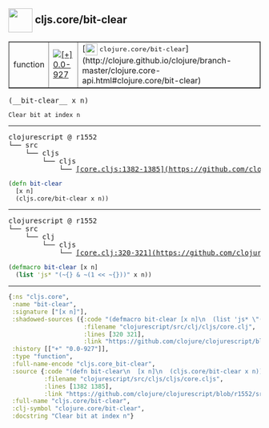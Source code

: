 ## <img width="48px" valign="middle" src="http://i.imgur.com/Hi20huC.png"> cljs.core/bit-clear

 <table border="1">
<tr>
<td>function</td>
<td><a href="https://github.com/cljsinfo/api-refs/tree/0.0-927"><img valign="middle" alt="[+] 0.0-927" src="https://img.shields.io/badge/+-0.0--927-lightgrey.svg"></a> </td>
<td>
[<img height="24px" valign="middle" src="http://i.imgur.com/1GjPKvB.png"> <samp>clojure.core/bit-clear</samp>](http://clojure.github.io/clojure/branch-master/clojure.core-api.html#clojure.core/bit-clear)
</td>
</tr>
</table>

 <samp>
(__bit-clear__ x n)<br>
</samp>

```
Clear bit at index n
```

---

 <pre>
clojurescript @ r1552
└── src
    └── cljs
        └── cljs
            └── <ins>[core.cljs:1382-1385](https://github.com/clojure/clojurescript/blob/r1552/src/cljs/cljs/core.cljs#L1382-L1385)</ins>
</pre>

```clj
(defn bit-clear
  [x n]
  (cljs.core/bit-clear x n))
```


---

 <pre>
clojurescript @ r1552
└── src
    └── clj
        └── cljs
            └── <ins>[core.clj:320-321](https://github.com/clojure/clojurescript/blob/r1552/src/clj/cljs/core.clj#L320-L321)</ins>
</pre>

```clj
(defmacro bit-clear [x n]
  (list 'js* "(~{} & ~(1 << ~{}))" x n))
```

---

```clj
{:ns "cljs.core",
 :name "bit-clear",
 :signature ["[x n]"],
 :shadowed-sources ({:code "(defmacro bit-clear [x n]\n  (list 'js* \"(~{} & ~(1 << ~{}))\" x n))",
                     :filename "clojurescript/src/clj/cljs/core.clj",
                     :lines [320 321],
                     :link "https://github.com/clojure/clojurescript/blob/r1552/src/clj/cljs/core.clj#L320-L321"}),
 :history [["+" "0.0-927"]],
 :type "function",
 :full-name-encode "cljs.core_bit-clear",
 :source {:code "(defn bit-clear\n  [x n]\n  (cljs.core/bit-clear x n))",
          :filename "clojurescript/src/cljs/cljs/core.cljs",
          :lines [1382 1385],
          :link "https://github.com/clojure/clojurescript/blob/r1552/src/cljs/cljs/core.cljs#L1382-L1385"},
 :full-name "cljs.core/bit-clear",
 :clj-symbol "clojure.core/bit-clear",
 :docstring "Clear bit at index n"}

```
